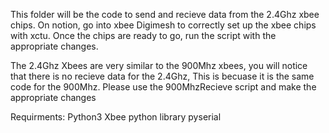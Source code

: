 This folder will be the code to send and recieve data from the 2.4Ghz xbee chips. On notion, go into xbee Digimesh to correctly set up the xbee chips with xctu. Once the chips are ready to go, run the script with the appropriate changes.

The 2.4Ghz Xbees are very similar to the 900Mhz xbees, you will notice that there is no recieve data for the 2.4Ghz,
This is becuase it is the same code for the 900Mhz. Please use the 900MhzRecieve script and make the appropriate changes

Requirments: Python3
             Xbee python library
             pyserial
             
